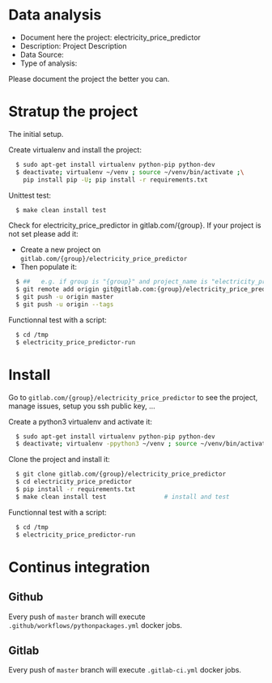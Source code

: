 # Data analysis
- Document here the project: electricity_price_predictor
- Description: Project Description
- Data Source:
- Type of analysis:

Please document the project the better you can.

# Stratup the project

The initial setup.

Create virtualenv and install the project:
```bash
  $ sudo apt-get install virtualenv python-pip python-dev
  $ deactivate; virtualenv ~/venv ; source ~/venv/bin/activate ;\
    pip install pip -U; pip install -r requirements.txt
```

Unittest test:
```bash
  $ make clean install test
```

Check for electricity_price_predictor in gitlab.com/{group}.
If your project is not set please add it:

- Create a new project on `gitlab.com/{group}/electricity_price_predictor`
- Then populate it:

```bash
  $ ##   e.g. if group is "{group}" and project_name is "electricity_price_predictor"
  $ git remote add origin git@gitlab.com:{group}/electricity_price_predictor.git
  $ git push -u origin master
  $ git push -u origin --tags
```

Functionnal test with a script:
```bash
  $ cd /tmp
  $ electricity_price_predictor-run
```
# Install
Go to `gitlab.com/{group}/electricity_price_predictor` to see the project, manage issues,
setup you ssh public key, ...

Create a python3 virtualenv and activate it:
```bash
  $ sudo apt-get install virtualenv python-pip python-dev
  $ deactivate; virtualenv -ppython3 ~/venv ; source ~/venv/bin/activate
```

Clone the project and install it:
```bash
  $ git clone gitlab.com/{group}/electricity_price_predictor
  $ cd electricity_price_predictor
  $ pip install -r requirements.txt
  $ make clean install test                # install and test
```
Functionnal test with a script:
```bash
  $ cd /tmp
  $ electricity_price_predictor-run
``` 

# Continus integration
## Github 
Every push of `master` branch will execute `.github/workflows/pythonpackages.yml` docker jobs.
## Gitlab
Every push of `master` branch will execute `.gitlab-ci.yml` docker jobs.
